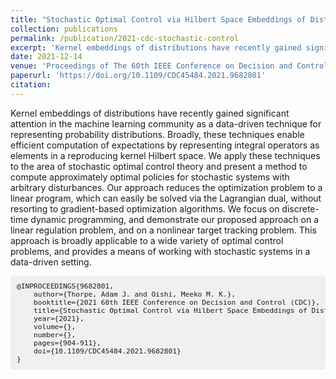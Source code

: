 ```yaml
---
title: "Stochastic Optimal Control via Hilbert Space Embeddings of Distributions"
collection: publications
permalink: /publication/2021-cdc-stochastic-control
excerpt: 'Kernel embeddings of distributions have recently gained significant attention in the machine learning community as a data-driven technique for representing probability distributions. Broadly, these techniques enable efficient computation of expectations by representing integral operators as elements in a reproducing kernel Hilbert space. We apply these techniques to the area of stochastic optimal control theory and present a method to compute approximately optimal policies for stochastic systems with arbitrary disturbances.'
date: 2021-12-14
venue: 'Proceedings of The 60th IEEE Conference on Decision and Control (CDC)'
paperurl: 'https://doi.org/10.1109/CDC45484.2021.9682801'
citation: 
---
```



Kernel embeddings of distributions have recently gained significant attention in the machine learning community as a data-driven technique for representing probability distributions. Broadly, these techniques enable efficient computation of expectations by representing integral operators as elements in a reproducing kernel Hilbert space. We apply these techniques to the area of stochastic optimal control theory and present a method to compute approximately optimal policies for stochastic systems with arbitrary disturbances. Our approach reduces the optimization problem to a linear program, which can easily be solved via the Lagrangian dual, without resorting to gradient-based optimization algorithms. We focus on discrete- time dynamic programming, and demonstrate our proposed approach on a linear regulation problem, and on a nonlinear target tracking problem. This approach is broadly applicable to a wide variety of optimal control problems, and provides a means of working with stochastic systems in a data-driven setting.

<pre id="bibtex" style="font-size: 0.8em; background-color: #f0f0f0; border-radius: 5px; padding: 10px;">
@INPROCEEDINGS{9682801,
    author={Thorpe, Adam J. and Oishi, Meeko M. K.},
    booktitle={2021 60th IEEE Conference on Decision and Control (CDC)}, 
    title={Stochastic Optimal Control via Hilbert Space Embeddings of Distributions}, 
    year={2021},
    volume={},
    number={},
    pages={904-911},
    doi={10.1109/CDC45484.2021.9682801}
}
</pre>
